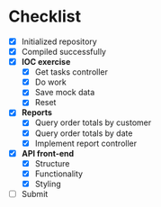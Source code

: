 # Checklist

- [X] Initialized repository
- [X] Compiled successfully
- [X] **IOC exercise**
	- [X] Get tasks controller
	- [X] Do work
	- [X] Save mock data
	- [X] Reset
- [X] **Reports**
	- [X] Query order totals by customer
	- [X] Query order totals by date
	- [X] Implement report controller
- [X] **API front-end**
	- [X] Structure
	- [X] Functionality
	- [X] Styling
- [ ] Submit